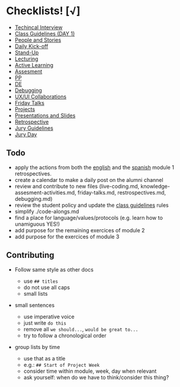 
# Checklists! [√]

- [Techincal Interview](./technical-interview.md)
- [Class Guidelines (DAY 1)](./bcn-webdev-guidelines.md)
- [People and Stories](./people-and-stories.md)
- [Daily Kick-off](./daily-kick-off.md)
- [Stand-Up](./stand-up.md)
- [Lecturing](./lecture.md)
- [Active Learning](./active-learning.md)
- [Assesment](./assesment.md)
- [PP](./pair-programming.md)
- [DE](./daily-exercise.md)
- [Debugging](./debugging.md)
- [UX/UI Collaborations](./ux-ui-collaborations.md)
- [Friday Talks](./friday-talks.md)
- [Projects](./projects/projects.md)
- [Presentations and Slides](./presentations.md)
- [Retrospective](./retrospectives.md)
- [Jury Guidelines](./jury-guidelines.md)
- [Jury Day](./jury-day.md)




## Todo
- apply the actions from both the [english](./en-0618-module1-retrospective.md) and the [spanish](./es0618-module1-retrospective.md) module 1 retrospectives.
- create a calendar to make a daily post on the alumni channel 
- review and contribute to new files (live-coding.md, knowledge-assesment-activities.md, friday-talks.md, restrospectives.md, debugging.md)
- review the student policy and update the [class guidelines](./bcn-webdev-guidelines.md) rules
- simplify ./code-alongs.md
- find a place for language/values/protocols (e.g. learn how to unamiguous YES!)
- add purpose for the remaining exercices of module 2
- add purpose for the exercices of module 3

## Contributing

- Follow same style as other docs
  - use `## titles`
  - do not use all caps
  - small lists

- small sentences
  - use imperative voice
  - just write `do this`
  - remove all `we should...`, `would be great to...`
  - try to follow a chronological order

- group lists by time
  - use that as a title
  - e.g.: `## Start of Project Week`
  - consider time within module, week, day when relevant
  - ask yourself: when do we have to think/consider this thing?
